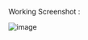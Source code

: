 Working Screenshot :

![image](https://github.com/SilentVirus27/SlidelyFormApp/assets/93309121/7237e6c7-dbad-44f1-90c6-47cbcda6f8f3)
